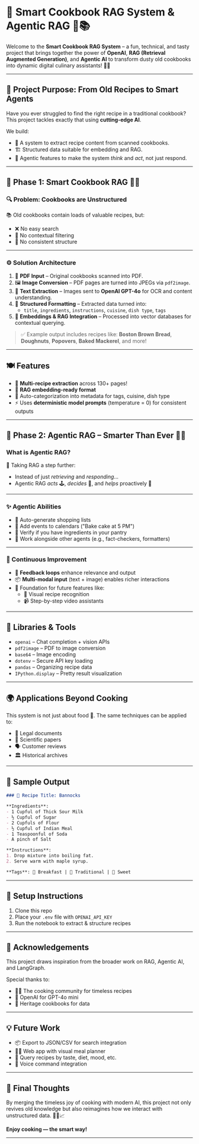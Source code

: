# 🧠 Smart Cookbook RAG System & Agentic RAG 🍳📚

Welcome to the **Smart Cookbook RAG System** – a fun, technical, and tasty project that brings together the power of **OpenAI**, **RAG (Retrieval Augmented Generation)**, and **Agentic AI** to transform dusty old cookbooks into dynamic digital culinary assistants! 🤖✨

---

## 🎯 Project Purpose: From Old Recipes to Smart Agents

Have you ever struggled to find the right recipe in a traditional cookbook? This project tackles exactly that using **cutting-edge AI**.

We build:
- 🧾 A system to extract recipe content from scanned cookbooks.
- 🏗️ Structured data suitable for embedding and RAG.
- 🤖 Agentic features to make the system *think* and *act*, not just respond.

---

## 📘 Phase 1: Smart Cookbook RAG 🧑‍🍳

### 🔍 Problem: Cookbooks are Unstructured

📚 Old cookbooks contain loads of valuable recipes, but:
- ❌ No easy search
- 🤷 No contextual filtering
- 🧩 No consistent structure

---

### ⚙️ Solution Architecture

1. 📄 **PDF Input** – Original cookbooks scanned into PDF.
2. 🖼️ **Image Conversion** – PDF pages are turned into JPEGs via `pdf2image`.
3. 🧠 **Text Extraction** – Images sent to **OpenAI GPT-4o** for OCR and content understanding.
4. 🧾 **Structured Formatting** – Extracted data turned into:
   - `title`, `ingredients`, `instructions`, `cuisine`, `dish type`, `tags`
5. 🔎 **Embeddings & RAG Integration** – Processed into vector databases for contextual querying.

> ✅ Example output includes recipes like:
> **Boston Brown Bread**, **Doughnuts**, **Popovers**, **Baked Mackerel**, and more!

---

## 🍽️ Features

- 🧠 **Multi-recipe extraction** across 130+ pages!
- 🔗 **RAG embedding-ready format**
- 📌 Auto-categorization into metadata for tags, cuisine, dish type
- ⚡ Uses **deterministic model prompts** (temperature = 0) for consistent outputs

---

## 🧠 Phase 2: Agentic RAG – Smarter Than Ever 🤖💡

### What is Agentic RAG?

🚀 Taking RAG a step further:
- Instead of just *retrieving* and *responding*...
- Agentic RAG *acts* 🕹️, *decides* 🧠, and *helps* proactively 🤝

---

### ✨ Agentic Abilities

- 🛒 Auto-generate shopping lists
- 📅 Add events to calendars ("Bake cake at 5 PM")
- 🧾 Verify if you have ingredients in your pantry
- 🤝 Work alongside other agents (e.g., fact-checkers, formatters)

---

### 🔄 Continuous Improvement

- 🔁 **Feedback loops** enhance relevance and output
- 📦 **Multi-modal input** (text + image) enables richer interactions
- 🧱 Foundation for future features like:
  - 📸 Visual recipe recognition
  - 📹 Step-by-step video assistants

---

## 🧪 Libraries & Tools

* `openai` – Chat completion + vision APIs
* `pdf2image` – PDF to image conversion
* `base64` – Image encoding
* `dotenv` – Secure API key loading
* `pandas` – Organizing recipe data
* `IPython.display` – Pretty result visualization

---

## 🌍 Applications Beyond Cooking

This system is not just about food 🍲. The same techniques can be applied to:

* 📑 Legal documents
* 🧪 Scientific papers
* 🗣️ Customer reviews
* 🏛️ Historical archives

---

## 📸 Sample Output

```markdown
### 🥖 Recipe Title: Bannocks

**Ingredients**:
- 1 Cupful of Thick Sour Milk
- ½ Cupful of Sugar
- 2 Cupfuls of Flour
- ½ Cupful of Indian Meal
- 1 Teaspoonful of Soda
- A pinch of Salt

**Instructions**:
1. Drop mixture into boiling fat.
2. Serve warm with maple syrup.

**Tags**: 🥞 Breakfast | 🧂 Traditional | 🍁 Sweet
```

---

## 🔐 Setup Instructions

1. Clone this repo
2. Place your `.env` file with `OPENAI_API_KEY`
3. Run the notebook to extract & structure recipes

---

## 🙏 Acknowledgements

This project draws inspiration from the broader work on RAG, Agentic AI, and LangGraph.

Special thanks to:

* 🧑‍🏫 The cooking community for timeless recipes
* 🧠 OpenAI for GPT-4o mini
* 📖 Heritage cookbooks for data

---

## 💡 Future Work

* 📦 Export to JSON/CSV for search integration
* 🧑‍🍳 Web app with visual meal planner
* 🔎 Query recipes by taste, diet, mood, etc.
* 📲 Voice command integration

---

## 🥂 Final Thoughts

By merging the timeless joy of cooking with modern AI, this project not only revives old knowledge but also reimagines how we interact with unstructured data. 🧑‍🍳📈

**Enjoy cooking — the smart way!**

---

